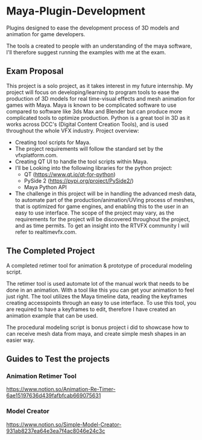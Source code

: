 # Maya-Plugin-Development
Plugins designed to ease the development process of 3D models and animation for game developers.

The tools a created to people with an understanding of the maya software, I'll therefore suggest running the examples with me at the exam.

## Exam Proposal
This project is a solo project, as it takes interest in my future internship. My project will focus on
developing/learning to program tools to ease the production of 3D models for real time-visual
effects and mesh animation for games with Maya. Maya is known to be complicated software to
use compared to software like 3ds Max and Blender but can produce more complicated tools to
optimize production. Python is a great tool in 3D as it works across DCC's (Digital Content
Creation Tools), and is used throughout the whole VFX industry.
Project overview:

* Creating tool scripts for Maya.
* The project requirements will follow the standard set by the vfxplatform.com.
* Creating QT UI to handle the tool scripts within Maya.
* I’ll be Looking into the following libraries for the python project:
  * QT (https://www.qt.io/qt-for-python)
  * PySide 2 (https://pypi.org/project/PySide2/)
  * Maya Python API
* The challenge in this project will be in handling the advanced mesh data, to automate
part of the production/animation/UVing process of meshes, that is optimized for game
engines, and enabling this to the user in an easy to use interface.
The scope of the project may vary, as the requirements for the project will be discovered
throughout the project, and as time permits.
To get an insight into the RTVFX community I will refer to realtimevfx.com.

## The Completed Project

A completed retimer tool for animation & prototype of procedural modeling script.

The retimer tool is used automate lot of the manual work that needs to be done in an animation. With a tool like this you can get your animation to feel just right. The tool utilizes the Maya timeline data, reading the keyframes creating accesspoints through an easy to use interface. To use this tool, you are required to have a keyframes to edit, therefore I have created an animation example that can be used.  

The procedural modeling script is bonus project i did to showcase how to can receive mesh data from maya, and create simple mesh shapes in an easier way. 


## Guides to Test the projects

### Animation Retimer Tool
https://www.notion.so/Animation-Re-Timer-6ae15197636d439fafbfcab669075631

### Model Creator
https://www.notion.so/Simple-Model-Creator-931ab8237ea64e3ea7f4ac8046e24c3c
